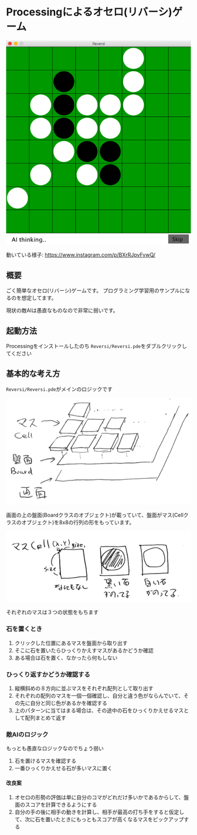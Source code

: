 Processingによるオセロ(リバーシ)ゲーム
==========================

![Sample](sample.png)

動いている様子: https://www.instagram.com/p/BXrRJpvFvwQ/

## 概要

ごく簡単なオセロ(リバーシ)ゲームです。
プログラミング学習用のサンプルになるのを想定してます。

現状の敵AIは愚直なものなので非常に弱いです。

## 起動方法

Processingをインストールしたのち `Reversi/Reversi.pde`をダブルクリックしてください


## 基本的な考え方

`Reversi/Reversi.pde`がメインのロジックです

![Basic](basic_structure.png)

画面の上の盤面(Boardクラスのオブジェクト)が載っていて、盤面がマス(Cellクラスのオブジェクト)を8x8の行列の形をもっています。

![Cell](cell.png)

それぞれのマスは３つの状態をもちます

### 石を置くとき

1. クリックした位置にあるマスを盤面から取り出す
2. そこに石を置いたらひっくりかえすマスがあるかどうか確認
3. ある場合は石を置く、なかったら何もしない

### ひっくり返すかどうか確認する

1. 縦横斜めの８方向に並ぶマスをそれぞれ配列として取り出す
1. それぞれの配列のマスを一個一個確認し、自分と違う色がならんでいて、その先に自分と同じ色があるかを確認する
1. 上のパターンに当てはまる場合は、その途中の石をひっくりかえせるマスとして配列まとめて返す

### 敵AIのロジック

もっとも愚直なロジックなのでちょう弱い

1. 石を置けるマスを確認する
2. 一番ひっくりかえせる石が多いマスに置く

#### 改良案

1. オセロの形勢の評価は単に自分のコマがどれだけ多いかであるからして、盤面のスコアを計算できるようにする
1. 自分の手の後に相手の動きを計算し、相手が最高の打ち手をすると仮定して、次に石を置いたときにもっともスコアが高くなるマスをピックアップする







